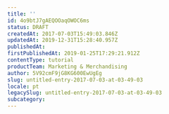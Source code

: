 ```yaml
---
title: ''
id: 4o9btJ7gAEQOOaqOWOC6ms
status: DRAFT
createdAt: 2017-07-03T15:49:03.846Z
updatedAt: 2019-12-31T15:28:40.957Z
publishedAt: 
firstPublishedAt: 2019-01-25T17:29:21.912Z
contentType: tutorial
productTeam: Marketing & Merchandising
author: 5V92cmF9jG8KG600EwUgEg
slug: untitled-entry-2017-07-03-at-03-49-03
locale: pt
legacySlug: untitled-entry-2017-07-03-at-03-49-03
subcategory: 
---
```



